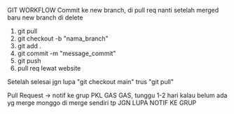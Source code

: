 GIT WORKFLOW
Commit ke new branch, di pull req nanti setelah merged baru new branch di delete

1. git pull
2. git checkout -b "nama_branch"
3. git add . 
4. git commit -m "message_commit"
5. git push 
6. pull req lewat website

Setelah selesai jgn lupa "git checkout main" trus "git pull"

Pull Request -> notif ke grup PKL GAS GAS, tunggu 1-2 hari kalau belum ada yg merge monggo di merge sendiri tp JGN LUPA NOTIF KE GRUP
